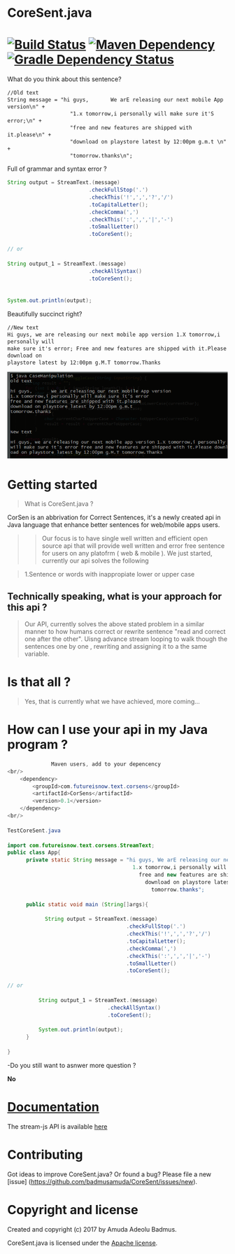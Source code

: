 # CoreSent.java

[![Build Status](https://amudabadmus.wordpress.com?branch=master)](https://amudabadmus.wordpress.com/Stream) [![Maven Dependency](https://amudabadmus.wordpress.com/Stream.svg)](https://amudabadmus.wordpress.com/Stream.svg) [![Gradle Dependency Status](https://amudabadmus.wordpress.com/Stream/dev-status.svg)](https://amudabadmus.wordpress.com/Stream#info=devDependencies) 
========================

What do you think about this sentence?

```text
//Old text
String message = "hi guys,       We arE releasing our next mobile App version\n" +
                    "1.x tomorrow,i personally will make sure it'S error;\n" +
                    "free and new features are shipped with it.please\n" +
                    "download on playstore latest by 12:00pm g.m.t \n" +
                    "tomorrow.thanks\n";
```
Full of grammar and syntax error ?


```Java
String output = StreamText.(message)
                          .checkFullStop('.')
                          .checkThis('!',',','?','/')
                          .toCapitalLetter();
                          .checkComma(',')
                          .checkThis(':',',','|','-')
                          .toSmallLetter()
                          .toCoreSent();

// or

String output_1 = StreamText.(message)
                          .checkAllSyntax()
                          .toCoreSent();


System.out.println(output);
```

Beautifully succinct right?


```text
//New text
Hi guys, we are releasing our next mobile app version 1.X tomorrow,i personally will 
make sure it's error; Free and new features are shipped with it.Please download on 
playstore latest by 12:00pm g.M.T tomorrow.Thanks
```

<img src="output.png"/>

# Getting started


> What is CoreSent.java ?

CorSen is an abbrivation for Correct Sentences, it's a newly created api in Java language that enhance better sentences for web/mobile apps users.

>> Our focus is to have single well written and efficient open source api that will provide well written and error free sentence for users on any platofrm ( web & mobile ). We just started, currently our api solves the following

 > 1.Sentence or words with inappropiate lower or upper case


## Technically speaking, what is your approach for this api ?

> Our API, currently solves the above stated problem in a similar manner to
how humans correct or rewrite sentence "read and correct one after the other".
 Uisng advance stream looping to walk though the sentences one by one
, rewriting and assigning it to a the same variable.


# Is that all ?

> Yes, that is currently what we have achieved, more coming...

# How can I use your api in my Java program ?


```Java
              Maven users, add to your depencency
<br/>
    <dependency>
        <groupId>com.futureisnow.text.corsens</groupId>
        <artifactId>CorSens</artifactId>
        <version>0.1</version>
    </dependency>
<br/>

TestCoreSent.java

import com.futureisnow.text.corsens.StreamText;
public class App{
      private static String message = "hi guys, We arE releasing our next mobile App version
                                        1.x tomorrow,i personally will make sure it'S error
                                          free and new features are shipped with it.please
                                            download on playstore latest by 12:00pm g.m.t 
                                              tomorrow.thanks";

      public static void main (String[]args){
     
            String output = StreamText.(message)
                                      .checkFullStop('.')
                                      .checkThis('!',',','?','/')
                                      .toCapitalLetter();
                                      .checkComma(',')
                                      .checkThis(':',',','|','-')
                                      .toSmallLetter()
                                      .toCoreSent();

// or

          String output_1 = StreamText.(message)
                                .checkAllSyntax()
                                .toCoreSent();

          System.out.println(output);
      }

}
```

-Do you still want to asnwer more question ?

<b>No</b>

# [Documentation](https://github.com/badmusamuda/CoreSent/blob/master/api/documentation.md)

The stream-js API is available [here](https://github.com/badmusamuda/CoreSent/blob/master/api/documentation.md)

# Contributing

Got ideas to improve CoreSent.java? Or found a bug? Please file a new [issue] (https://github.com/badmusamuda/CoreSent/issues/new). 


# Copyright and license

Created and copyright (c) 2017 by Amuda Adeolu Badmus.

CoreSent.java is licensed under the [Apache license](https://github.com/badmusamuda/CoreSent/blob/master/LICENSE).

